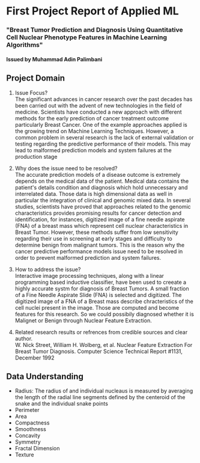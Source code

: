 # First Project Report of Applied ML
### "Breast Tumor Prediction and Diagnosis Using Quantitative Cell Nuclear Phenotype Features in Machine Learning Algorithms"
#### Issued by Muhammad Adin Palimbani
## Project Domain 
1. Issue Focus? <br>
The significant advances in cancer research over the past decades has been carried out with the advent of new technologies in the field of medicine. Scientists have conducted a new approach with different methods for the early prediction of cancer treatment outcome particularly Breast Cancer. One of the example approaches applied is the growing trend on Machine Learning Techniques. However, a common problem in several research is the lack of external validation or testing regarding the predictive performance of their models. This may lead to malformed prediction models and system failures at the production stage

2. Why does the issue need to be resolved? <br>
The accurate prediction models of a disease outcome is extremely depends on the medical data of the patient. Medical data contains the patient's details condition and diagnosis which hold unnecessary and interrelated data. Those data is high dimensional data as well in particular the integration of clinical and genomic mixed data. In several studies, scientists have proved that approaches related to the genomic characteristics provides promising results for cancer detection and identification, for instances, digitized image of a fine needle aspirate (FNA) of a breast mass which represent cell nuclear characteristics in Breast Tumor. However, these methods suffer from low sensitivity regarding their use in screening at early stages and difficulty to determine benign from malignant tumors. This is the reason why the cancer predictive performance models issue need to be resolved in order to prevent malformed prediction and system failures. 

3. How to address the issue? <br>
Interactive image processing techniques, along with a linear programming based inductive classifier, have been used to creeate a highly accurate systm for diagnosis of Breast Tumors. A small fraction of a Fine Needle Aspirate Slide (FNA) is selected and digitized. The digitized image of a FNA of a Breast mass describe chracteristics of the cell nuclei present in the image. Those are computed and become features for this research. So we could possibily diagnosed whether it is Malignet or Benign through Nuclear Feature Extraction.


3. Related research results or refrences from credible sources and clear author. <br> 
W. Nick Street, William H. Wolberg, et al. Nuclear Feature Extraction For Breast Tumor Diagnosis. Computer Science Technical Report #1131, December 1992

## Data Understanding
- Radius: The radius of and individual nucleaus is measured by averaging the length of the radial line segments defined by the centeroid of the snake and the individual snake points
- Perimeter
- Area
- Compactness
- Smoothness
- Concavity
- Symmetry
- Fractal Dimension
- Texture
